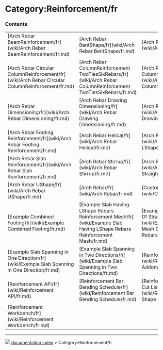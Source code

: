 # Category:Reinforcement/fr


### Contents

|     |     |     |
| --- | --- | --- |
| [Arch Rebar BeamReinforcement/fr](wiki/Arch Rebar BeamReinforcement/fr.md) | [Arch Rebar BentShape/fr](wiki/Arch Rebar BentShape/fr.md) | [Arch Rebar BOM/fr](wiki/Arch Rebar BOM/fr.md) |
| [Arch Rebar Circular ColumnReinforcement/fr](wiki/Arch Rebar Circular ColumnReinforcement/fr.md) | [Arch Rebar ColumnReinforcement TwoTiesSixRebars/fr](wiki/Arch Rebar ColumnReinforcement TwoTiesSixRebars/fr.md) | [Arch Rebar ColumnReinforcement/fr](wiki/Arch Rebar ColumnReinforcement/fr.md) |
| [Arch Rebar Dimensioning/fr](wiki/Arch Rebar Dimensioning/fr.md) | [Arch Rebar Drawing Dimensioning/fr](wiki/Arch Rebar Drawing Dimensioning/fr.md) | [Arch Rebar Drawing/fr](wiki/Arch Rebar Drawing/fr.md) |
| [Arch Rebar Footing Reinforcement/fr](wiki/Arch Rebar Footing Reinforcement/fr.md) | [Arch Rebar Helical/fr](wiki/Arch Rebar Helical/fr.md) | [Arch Rebar LShape/fr](wiki/Arch Rebar LShape/fr.md) |
| [Arch Rebar Slab Reinforcement/fr](wiki/Arch Rebar Slab Reinforcement/fr.md) | [Arch Rebar Stirrup/fr](wiki/Arch Rebar Stirrup/fr.md) | [Arch Rebar Straight/fr](wiki/Arch Rebar Straight/fr.md) |
| [Arch Rebar UShape/fr](wiki/Arch Rebar UShape/fr.md) | [Arch Rebar/fr](wiki/Arch Rebar/fr.md) | [Custom Spacing/fr](wiki/Custom Spacing/fr.md) |
| [Example Combined Footing/fr](wiki/Example Combined Footing/fr.md) | [Example Slab Having LShape Rebars Reinforcement Mesh/fr](wiki/Example Slab Having LShape Rebars Reinforcement Mesh/fr.md) | [Example Slab Having Mesh Of Straight Rebars/fr](wiki/Example Slab Having Mesh Of Straight Rebars/fr.md) |
| [Example Slab Spanning in One Direction/fr](wiki/Example Slab Spanning in One Direction/fr.md) | [Example Slab Spanning in Two Directions/fr](wiki/Example Slab Spanning in Two Directions/fr.md) | [Reinforcement Addon/fr](wiki/Reinforcement Addon/fr.md) |
| [Reinforcement API/fr](wiki/Reinforcement API/fr.md) | [Reinforcement Bar Bending Schedule/fr](wiki/Reinforcement Bar Bending Schedule/fr.md) | [Reinforcement Bar Shape Cut List/fr](wiki/Reinforcement Bar Shape Cut List/fr.md) |
| [Reinforcement Workbench/fr](wiki/Reinforcement Workbench/fr.md) |



---
![](images/Right_arrow.png) [documentation index](../README.md) > Category:Reinforcement/fr
